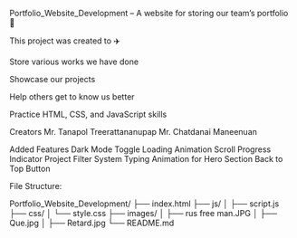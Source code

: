 Portfolio_Website_Development – A website for storing our team’s portfolio 📝

This project was created to ✈️

Store various works we have done

Showcase our projects

Help others get to know us better

Practice HTML, CSS, and JavaScript skills

Creators 
Mr. Tanapol Treerattananupap
Mr. Chatdanai Maneenuan

Added Features
Dark Mode Toggle
Loading Animation
Scroll Progress Indicator
Project Filter System
Typing Animation for Hero Section
Back to Top Button

File Structure:

Portfolio_Website_Development/
├── index.html
├── js/
│   ├── script.js
├── css/
│   └── style.css
├── images/
│   ├── rus free man.JPG
│   ├── Que.jpg
│   ├── Retard.jpg
└── README.md
